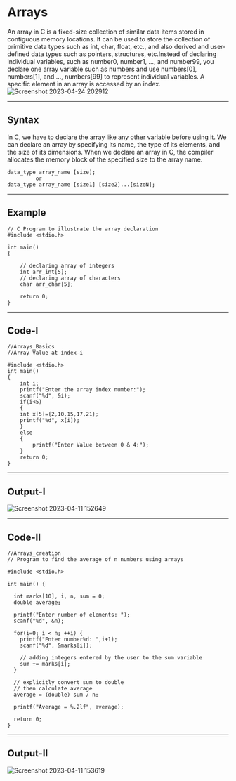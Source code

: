 # Arrays
An array in C is a fixed-size collection of similar data items stored in contiguous memory locations. It can be used to store the collection of primitive data types such as int, char, float, etc., and also derived and user-defined data types such as pointers, structures, etc.Instead of declaring individual variables, such as number0, number1, ..., and number99, you declare one array variable such as numbers and use numbers[0], numbers[1], and ..., numbers[99] to represent individual variables. A specific element in an array is accessed by an index.
![Screenshot 2023-04-24 202912](https://user-images.githubusercontent.com/113619312/234036150-b4d04c6c-e0eb-4e29-942a-0599344d9df0.png)

---

## __Syntax__
In C, we have to declare the array like any other variable before using it. We can declare an array by specifying its name, the type of its elements, and the size of its dimensions. When we declare an array in C, the compiler allocates the memory block of the specified size to the array name.
```
data_type array_name [size];
         or
data_type array_name [size1] [size2]...[sizeN];
```

---

## __Example__
```
// C Program to illustrate the array declaration
#include <stdio.h>
 
int main()
{
 
    // declaring array of integers
    int arr_int[5];
    // declaring array of characters
    char arr_char[5];
 
    return 0;
}
```

---

## __Code-I__
```
//Arrays_Basics
//Array Value at index-i

#include <stdio.h>
int main()
{
	int i;
	printf("Enter the array index number:");
	scanf("%d", &i);
	if(i<5)
	{
	int x[5]={2,10,15,17,21};
	printf("%d", x[i]);
	}
	else
	{
		printf("Enter Value between 0 & 4:");
	}
	return 0;
}
```

---

## __Output-I__
![Screenshot 2023-04-11 152649](https://user-images.githubusercontent.com/113619312/234037470-802e5d09-7343-4257-b27f-f1292b4c4c34.png)

---

## __Code-II__
```
//Arrays_creation
// Program to find the average of n numbers using arrays

#include <stdio.h>

int main() {

  int marks[10], i, n, sum = 0;
  double average;

  printf("Enter number of elements: ");
  scanf("%d", &n);

  for(i=0; i < n; ++i) {
    printf("Enter number%d: ",i+1);
    scanf("%d", &marks[i]);
          
    // adding integers entered by the user to the sum variable
    sum += marks[i];
  }

  // explicitly convert sum to double
  // then calculate average
  average = (double) sum / n;

  printf("Average = %.2lf", average);

  return 0;
}
```

---

## __Output-II__
![Screenshot 2023-04-11 153619](https://user-images.githubusercontent.com/113619312/234039289-bc82b52d-8aa2-43a1-a748-313cc0a29c9b.png)



